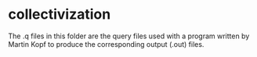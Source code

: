 # collectivization

The .q files in this folder are the query files used with a program written by Martin Kopf to produce the corresponding output (.out) files.
